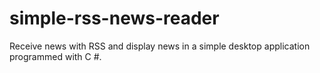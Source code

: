 # simple-rss-news-reader
Receive news with RSS and display news in a simple desktop application programmed with C #.
